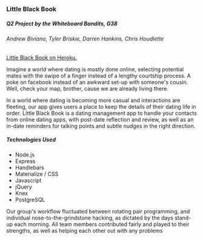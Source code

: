 <h3>Little Black Book</h3>
<h5>Q2 Project by the Whiteboard Bandits, G38 </h5>
<h6>Andrew Biviano, Tyler Briskie, Darren Hankins, Chris Houdlette </h6>

<p><a href="https://littleblackbook-g-38.herokuapp.com/">Little Black Book on Heroku.</a></p>

<p>Imagine a world where dating is mostly done online, selecting potential mates with the swipe of a finger instead of a lengthy courtship process.  A poke on facebook instead of an awkward set-up with someone's cousin.  Well, check your map, brother, cause we are already living there.</p>

<p>In a world where dating is becoming more casual and interactions are fleeting, our app gives users a place to keep the details of their dating life in order.  Little Black Book is a dating management app to handle your contacts from online dating apps, with post-date reflection and review, as well as an in-date reminders for talking points and subtle nudges in the right direction.</p>

<h5> Technologies Used</h5>
<ul>
<li>Node.js </li>
<li>Express </li>
<li>Handlebars </li>
<li>Materialize / CSS </li>
<li>Javascript </li>
<li>jQuery</li>
<li>Knex</li>
<li>PostgreSQL</li>
</ul>

<p>Our group's workflow fluctuated between rotating pair programming, and individual nose-to-the-grindstone hacking, as dictated by the days stand-up each morning.  All team members contributed fairly and played to their strengths, as well as helping each other out with any problems</p>
